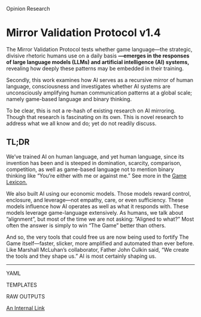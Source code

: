 Opinion Research
# Mirror Validation Protocol v1.4

The Mirror Validation Protocol tests whether game language—the strategic, divisive rhetoric humans use on a daily basis **—emerges in the responses of large language models (LLMs) and artificial intelligence (AI) systems,** revealing how deeply these patterns may be embedded in their training. 

Secondly, this work examines how AI serves as a recursive mirror of human language, consciousness and investigates whether AI systems are unconsciously amplifying human communication patterns at a global scale; namely game-based language and binary thinking. 

To be clear, this is not a re-hash of existing research on AI mirroring. Though that research is fascinating on its own. This is novel research to address what we all know and do; yet do not readily discuss.

## TL;DR

We’ve trained AI on human language, and yet human language, since its invention has been and is steeped in domination, scarcity, comparison, competition, as well as game-based language not to mention binary thinking like “You’re either with me or against me.” See more in the [Game Lexicon.](../Game%20Lexicon.md)

We also built AI using our economic models. Those models reward control, enclosure, and leverage—not empathy, care, or even sufficiency. These models influence how AI operates as well as what it responds with. These models leverage game-language extensively. As humans, we talk about  ”alignment”, but most of the time we are not asking: ”Aligned to what?” Most often the answer is simply to win “The Game” better than others. 

And so, the very tools that could free us are now being used to fortify The Game itself—faster, slicker, more amplified and automated than ever before. Like Marshall McLuhan’s collaborator, Father John Culkin said, “We create the tools and they shape us.” AI is most certainly shaping us. 

---

YAML

TEMPLATES

RAW OUTPUTS

[An Internal Link](/guides/content/editing-an-existing-page)

